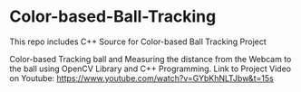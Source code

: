 # Color-based-Ball-Tracking
This repo includes C++ Source for Color-based Ball Tracking Project

Color-based Tracking ball and Measuring the distance from the Webcam to the ball using OpenCV Library and C++ Programming.
Link to Project Video on Youtube: https://www.youtube.com/watch?v=GYbKhNLTJbw&t=15s
